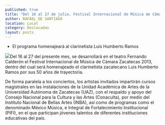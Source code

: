 ```yaml
---
published: true
title: "Del 16 al 27 de julio, Festival Internacional de Música de Cámara"
author: RAFAEL DE SANTIAGO
location: Local
category: Destacadas
layout: posts
---
```


- El programa homenajeará al clarinetista Luis Humberto Ramos

![](http://i.imgur.com/I1Cd5nem.jpg)Del 16 al 27 del presente mes, se desarrollará en el teatro Fernando Calderón el Festival Internacional de Música de Cámara Zacatecas 2013, dentro del cual será homenajeado el clarinetista zacatecano Luis Humberto Ramos por sus 50 años de trayectoria.

De forma paralela a los conciertos, los artistas invitados impartirán cursos magistrales en las instalaciones de la Unidad Académica de Artes de la Universidad Autónoma de Zacatecas (UAZ), con el respaldo y apoyo del Consejo Nacional para la Cultura y las Artes (Conaculta), por medio del Instituto Nacional de Bellas Artes (INBA), así como de programas como el denominado México Música, e Integral de Fortalecimiento Institucional (PIFI), en el que participan jóvenes talentos de diferentes instituciones educativas del país.
